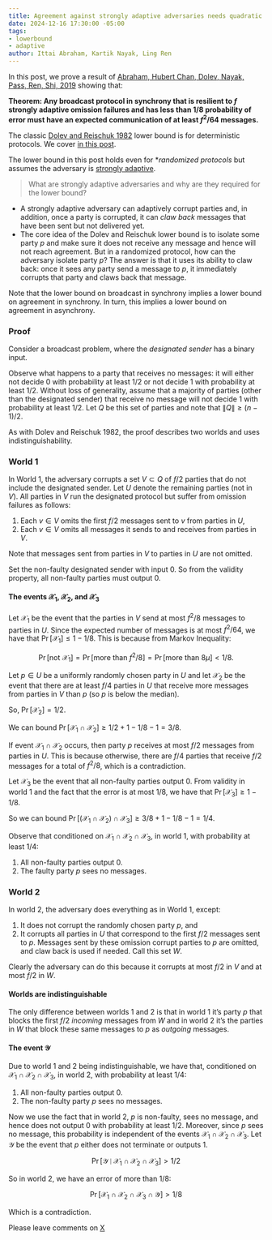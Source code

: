 ```yaml
---
title: Agreement against strongly adaptive adversaries needs quadratic communication
date: 2024-12-16 17:30:00 -05:00
tags:
- lowerbound
- adaptive
author: Ittai Abraham, Kartik Nayak, Ling Ren
---
```


In this post, we prove a result of [Abraham, Hubert Chan, Dolev, Nayak, Pass, Ren, Shi, 2019](https://users.cs.duke.edu/~kartik/papers/podc2019.pdf) showing that:

**Theorem: Any broadcast protocol in synchrony that is resilient to $f$ strongly adaptive omission failures and has less than $1/8$ probability of error must have an expected communication of at least $f^2/64$ messages.**  

The classic [Dolev and Reischuk 1982](https://www.cs.huji.ac.il/~dolev/pubs/p132-dolev.pdf) lower bound is for deterministic protocols. We cover [in this post](https://decentralizedthoughts.github.io/2019-08-16-byzantine-agreement-needs-quadratic-messages/).

The lower bound in this post holds even for **randomized protocols* but assumes the adversary is [strongly adaptive](https://decentralizedthoughts.github.io/2019-06-07-modeling-the-adversary/).

> What are strongly adaptive adversaries and why are they required for the lower bound?

* A strongly adaptive adversary can adaptively corrupt parties and, in addition, once a party is corrupted, it can *claw back* messages that have been sent but not delivered yet.
* The core idea of the Dolev and Reischuk lower bound is to isolate some party $p$ and make sure it does not receive any message and hence will not reach agreement. But in a randomized protocol, how can the adversary isolate party $p$? The answer is that it uses its ability to claw back: once it sees any party send a message to $p$, it immediately corrupts that party and claws back that message.

Note that the lower bound on broadcast in synchrony implies a lower bound on agreement in synchrony. In turn, this implies a lower bound on agreement in asynchrony.

### Proof

Consider a broadcast problem, where the *designated sender* has a binary input. 

Observe what happens to a party that receives no messages: it will either not decide 0 with probability at least 1/2 or not decide 1 with probability at least 1/2. Without loss of generality, assume that a majority of parties (other than the designated sender) that receive no message will not decide 1 with probability at least 1/2. Let $Q$ be this set of parties and note that $\|Q\| \geq (n-1)/2$.

As with Dolev and Reischuk 1982, the proof describes two worlds and uses indistinguishability. 

### World 1

In World 1, the adversary corrupts a set $V \subset Q$ of $f/2$ parties that do not include the designated sender. Let $U$ denote the remaining parties (not in $V$). All parties in $V$ run the designated protocol but suffer from omission failures as follows: 

1. Each $v \in V$ omits the first $f/2$ messages sent to $v$ from parties in $U$, 
2. Each $v \in V$ omits all messages it sends to and receives from parties in $V$. 

Note that messages sent from parties in $V$ to parties in $U$ are not omitted.

Set the non-faulty designated sender with input 0. So from the validity property, all non-faulty parties must output 0. 

#### The events $\mathcal{X}_1$,  $\mathcal{X}_2$, and $\mathcal{X}_3$

Let $\mathcal{X}_1$ be the event that the parties in $V$ send at most $f^2/8$ messages to parties in $U$. Since the expected number of messages is at most $f^2/64$, we have that $\Pr[\mathcal{X}_1] \le 1-1/8$. This is because from Markov Inequality:

$$
\Pr[ \text{not } \mathcal{X}_1] = \Pr[\text{more than }f^2/8] = \Pr[\text{more than }8\mu] < 1/8.
$$

Let $p\in U$ be a uniformly randomly chosen party in $U$ and let $\mathcal{X}_2$ be the event that there are at least $f/4$ parties in $U$ that receive more messages from parties in $V$ than $p$ (so $p$ is below the median).

So, $\Pr[\mathcal{X}_2] = 1/2$.

We can bound $\Pr[\mathcal{X}_1 \cap \mathcal{X}_2] \ge 1/2 +1 - 1/8 -1 =3/8$.


If event $\mathcal{X}_1 \cap \mathcal{X}_2$ occurs, then party $p$ receives at most $f/2$ messages from parties in $U$. This is because otherwise, there are $f/4$ parties that receive $f/2$ messages for a total of $f^2/8$, which is a contradiction. 

Let $\mathcal{X}_3$ be the event that all non-faulty parties output 0. From validity in world 1 and the fact that the error is at most 1/8, we have that $\Pr[\mathcal{X}_3] \geq 1 - 1/8$.

So we can bound $\Pr[(\mathcal{X}_1 \cap \mathcal{X}_2) \cap \mathcal{X}_3] \ge 3/8 +1 - 1/8 -1 = 1/4$.

Observe that conditioned on $\mathcal{X}_1 \cap \mathcal{X}_2 \cap \mathcal{X}_3$, in world 1, with probability at least $1/4$:

1. All non-faulty parties output 0.
2. The faulty party $p$ sees no messages.



### World 2

In world 2, the adversary does everything as in World 1, except:

1. It does not corrupt the randomly chosen party $p$, and
2. It corrupts all parties in $U$ that correspond to the first $f/2$ messages sent to $p$. Messages sent by these omission corrupt parties to $p$ are omitted, and claw back is used if needed. Call this set $W$.

Clearly the adversary can do this because it corrupts at most $f/2$ in $V$ and at most $f/2$ in $W$.


#### Worlds are indistinguishable

The only difference between worlds 1 and 2 is that in world 1 it’s party $p$ that blocks the first $f/2$ *incoming* messages from $W$ and in world 2 it’s the parties in $W$ that block these same messages to $p$ as *outgoing* messages.



#### The event $\mathcal{Y}$

Due to world 1 and 2 being  indistinguishable, we have that, conditioned on $\mathcal{X}_1 \cap \mathcal{X}_2 \cap \mathcal{X}_3$, in world 2, with probability at least $1/4$:

1. All non-faulty parties output 0.
2. The non-faulty party $p$ sees no messages.


Now we use the fact that in world 2, $p$ is non-faulty, sees no message, and hence does not output 0 with probability at least 1/2. Moreover, since $p$ sees no message, this probability is independent of the events $\mathcal{X}_1 \cap \mathcal{X}_2 \cap \mathcal{X}_3$. Let $\mathcal{Y}$ be the event that $p$ either does not terminate or outputs 1. 

$$
\Pr[\mathcal{Y} \mid \mathcal{X}_1 \cap \mathcal{X}_2 \cap \mathcal{X}_3 ] >1/2
$$

So in world 2, we have an error of more than 1/8:

$$\Pr[\mathcal{X}_1 \cap \mathcal{X}_2 \cap \mathcal{X}_3 \cap \mathcal{Y}] > 1/8$$

Which is a contradiction.


Please leave comments on [X](...) 

